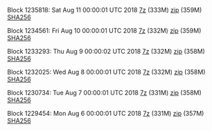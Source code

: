 Block 1235818: Sat Aug 11 00:00:01 UTC 2018 [7z](https://transfer.sh/ZeR6L/bootstrap.dat.20180811.7z) (333M) [zip](https://transfer.sh/W0opr/bootstrap.dat.20180811.zip) (359M) [SHA256](https://transfer.sh/dKiqq/sha256.txt)

Block 1234561: Fri Aug 10 00:00:01 UTC 2018 [7z](https://transfer.sh/9vvXb/bootstrap.dat.20180810.7z) (332M) [zip](https://transfer.sh/WRuqO/bootstrap.dat.20180810.zip) (359M) [SHA256](https://transfer.sh/oH9lO/sha256.txt)

Block 1233293: Thu Aug  9 00:00:02 UTC 2018 [7z](https://transfer.sh/11r5oe/bootstrap.dat.20180809.7z) (332M) [zip](https://transfer.sh/Uxmyc/bootstrap.dat.20180809.zip) (358M) [SHA256](https://transfer.sh/vZZpf/sha256.txt)

Block 1232025: Wed Aug  8 00:00:01 UTC 2018 [7z](https://transfer.sh/iU7f0/bootstrap.dat.20180808.7z) (332M) [zip](https://transfer.sh/sj4pj/bootstrap.dat.20180808.zip) (358M) [SHA256](https://transfer.sh/nQC6K/sha256.txt)

Block 1230734: Tue Aug  7 00:00:01 UTC 2018 [7z](https://transfer.sh/OAWVV/bootstrap.dat.20180807.7z) (331M) [zip](https://transfer.sh/dmmbS/bootstrap.dat.20180807.zip) (358M) [SHA256](https://transfer.sh/baoau/sha256.txt)

Block 1229454: Mon Aug  6 00:00:01 UTC 2018 [7z](https://transfer.sh/lK6Zv/bootstrap.dat.20180806.7z) (331M) [zip](https://transfer.sh/QTyJd/bootstrap.dat.20180806.zip) (357M) [SHA256](https://transfer.sh/F4ave/sha256.txt)
